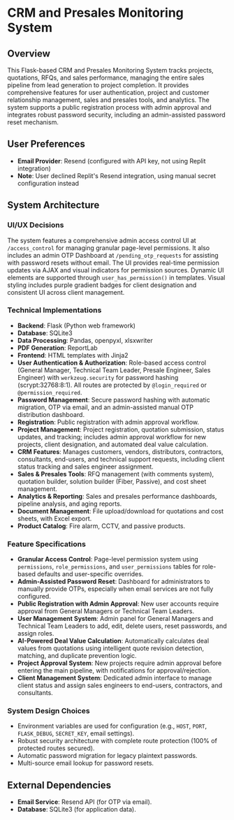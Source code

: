 # CRM and Presales Monitoring System

## Overview
This Flask-based CRM and Presales Monitoring System tracks projects, quotations, RFQs, and sales performance, managing the entire sales pipeline from lead generation to project completion. It provides comprehensive features for user authentication, project and customer relationship management, sales and presales tools, and analytics. The system supports a public registration process with admin approval and integrates robust password security, including an admin-assisted password reset mechanism.

## User Preferences
- **Email Provider**: Resend (configured with API key, not using Replit integration)
- **Note**: User declined Replit's Resend integration, using manual secret configuration instead

## System Architecture

### UI/UX Decisions
The system features a comprehensive admin access control UI at `/access_control` for managing granular page-level permissions. It also includes an admin OTP Dashboard at `/pending_otp_requests` for assisting with password resets without email. The UI provides real-time permission updates via AJAX and visual indicators for permission sources. Dynamic UI elements are supported through `user_has_permission()` in templates. Visual styling includes purple gradient badges for client designation and consistent UI across client management.

### Technical Implementations
- **Backend**: Flask (Python web framework)
- **Database**: SQLite3
- **Data Processing**: Pandas, openpyxl, xlsxwriter
- **PDF Generation**: ReportLab
- **Frontend**: HTML templates with Jinja2
- **User Authentication & Authorization**: Role-based access control (General Manager, Technical Team Leader, Presale Engineer, Sales Engineer) with `werkzeug.security` for password hashing (scrypt:32768:8:1). All routes are protected by `@login_required` or `@permission_required`.
- **Password Management**: Secure password hashing with automatic migration, OTP via email, and an admin-assisted manual OTP distribution dashboard.
- **Registration**: Public registration with admin approval workflow.
- **Project Management**: Project registration, quotation submission, status updates, and tracking; includes admin approval workflow for new projects, client designation, and automated deal value calculation.
- **CRM Features**: Manages customers, vendors, distributors, contractors, consultants, end-users, and technical support requests, including client status tracking and sales engineer assignment.
- **Sales & Presales Tools**: RFQ management (with comments system), quotation builder, solution builder (Fiber, Passive), and cost sheet management.
- **Analytics & Reporting**: Sales and presales performance dashboards, pipeline analysis, and aging reports.
- **Document Management**: File upload/download for quotations and cost sheets, with Excel export.
- **Product Catalog**: Fire alarm, CCTV, and passive products.

### Feature Specifications
- **Granular Access Control**: Page-level permission system using `permissions`, `role_permissions`, and `user_permissions` tables for role-based defaults and user-specific overrides.
- **Admin-Assisted Password Reset**: Dashboard for administrators to manually provide OTPs, especially when email services are not fully configured.
- **Public Registration with Admin Approval**: New user accounts require approval from General Managers or Technical Team Leaders.
- **User Management System**: Admin panel for General Managers and Technical Team Leaders to add, edit, delete users, reset passwords, and assign roles.
- **AI-Powered Deal Value Calculation**: Automatically calculates deal values from quotations using intelligent quote revision detection, matching, and duplicate prevention logic.
- **Project Approval System**: New projects require admin approval before entering the main pipeline, with notifications for approval/rejection.
- **Client Management System**: Dedicated admin interface to manage client status and assign sales engineers to end-users, contractors, and consultants.

### System Design Choices
- Environment variables are used for configuration (e.g., `HOST`, `PORT`, `FLASK_DEBUG`, `SECRET_KEY`, email settings).
- Robust security architecture with complete route protection (100% of protected routes secured).
- Automatic password migration for legacy plaintext passwords.
- Multi-source email lookup for password resets.

## External Dependencies
- **Email Service**: Resend API (for OTP via email).
- **Database**: SQLite3 (for application data).